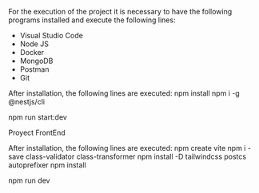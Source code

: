 For the execution of the project it is necessary to have the following programs installed and execute the following lines:
- Visual Studio Code
- Node JS
- Docker
- MongoDB
- Postman
- Git

After installation, the following lines are executed:
npm install
npm i -g @nestjs/cli

npm run start:dev 

Proyect FrontEnd

After installation, the following lines are executed:
npm create vite
npm i -save class-validator class-transformer
npm install -D tailwindcss postcs autoprefixer
npm install

npm run dev

